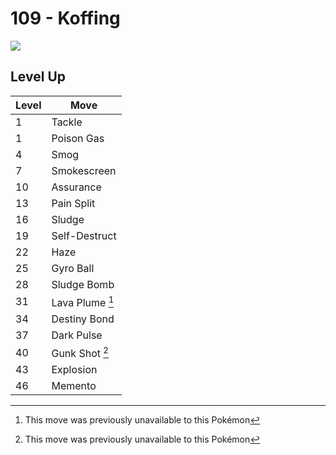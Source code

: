 # 109 - Koffing
![][109]

## Level Up

Level | Move
---   | ---
  1   | Tackle
  1   | Poison Gas
  4   | Smog
  7   | Smokescreen
 10   | Assurance
 13   | Pain Split
 16   | Sludge
 19   | Self-Destruct
 22   | Haze
 25   | Gyro Ball
 28   | Sludge Bomb
 31   | Lava Plume [^1]
 34   | Destiny Bond
 37   | Dark Pulse
 40   | Gunk Shot [^1]
 43   | Explosion
 46   | Memento



[109]: ../img/pokemon/109.png

[^1]: This move was previously unavailable to this Pokémon